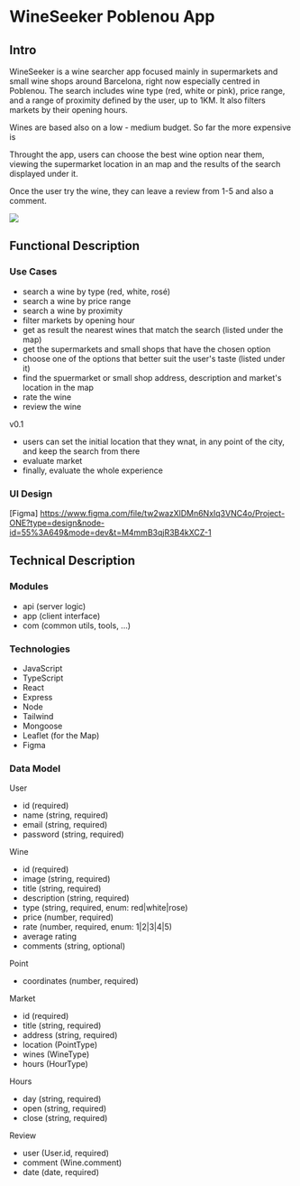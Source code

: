 # WineSeeker Poblenou App

## Intro

WineSeeker is a wine searcher app focused mainly in supermarkets and small wine shops around Barcelona, right now especially centred in Poblenou. The search includes wine type (red, white or pink), price range, and a range of proximity defined by the user, up to 1KM. It also filters markets by their opening hours.

Wines are based also on a low - medium budget. So far the more expensive is 

Throught the app, users can choose the best wine option near them, viewing the supermarket location in an map and the results of the search displayed under it. 

Once the user try the wine, they can leave a review from 1-5 and also a comment.

![](https://media.giphy.com/media/v1.Y2lkPTc5MGI3NjExNTk1ejVheDhibXFzb29tZnVub3gwN3Q3d25pZ240YW03OHVjamNhbSZlcD12MV9naWZzX3NlYXJjaCZjdD1n/XukORs5yMW0Ao/giphy.gif)

## Functional Description

### Use Cases

- search a wine by type (red, white, rosé) 
- search a wine by price range
- search a wine by proximity
- filter markets by opening hour
- get as result the nearest wines that match the search (listed under the map)
- get the supermarkets and small shops that have the chosen option 
- choose one of the options that better suit the user's taste (listed under it)
- find the spuermarket or small shop address, description and market's location in the map 
- rate the wine
- review the wine

v0.1
- users can set the initial location that they wnat, in any point of the city, and keep the search from there
- evaluate market
- finally, evaluate the whole experience


### UI Design

[Figma] https://www.figma.com/file/tw2wazXlDMn6NxIq3VNC4o/Project-ONE?type=design&node-id=55%3A649&mode=dev&t=M4mmB3qjR3B4kXCZ-1

## Technical Description

### Modules

- api (server logic)
- app (client interface)
- com (common utils, tools, ...)

### Technologies

- JavaScript
- TypeScript
- React
- Express
- Node
- Tailwind
- Mongoose
- Leaflet (for the Map)
- Figma

### Data Model

User
- id (required)
- name (string, required)
- email (string, required)
- password (string, required)

Wine
- id (required)
- image (string, required)
- title (string, required)
- description (string, required)
- type (string, required, enum: red|white|rose)
- price (number, required)
- rate (number, required, enum: 1|2|3|4|5)
- average rating
- comments (string, optional)

Point
- coordinates (number, required)

Market
- id (required)
- title (string, required)
- address (string, required)
- location (PointType)
- wines (WineType)
- hours (HourType)

Hours
- day (string, required)
- open (string, required)
- close (string, required)


Review
- user (User.id, required)
- comment (Wine.comment)
- date (date, required)



